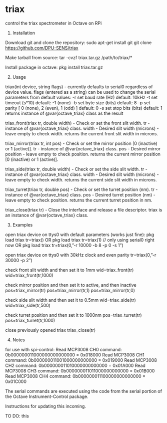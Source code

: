 # triax
control the triax spectrometer in Octave on RPi

1. Installation

Download git and clone the repository:
sudo apt-get install git
git clone https://github.com/DPU-SENS/triax

Make tarball from source:
tar -cvzf triax.tar.gz /path/to/triax/*

Install package in octave:
pkg install triax.tar.gz


2. Usage

triax(int device, string flags) - 
currently defaults to serial0 regardless of device value.
flags (entered as a string) can be used to change the serial parameters from default values:
-r set baud rate (Hz) default: 10kHz
-t set timeout (s*10) default: -1 (none)
-b set byte size (bits) default: 8
-p set parity [ 0 (none), 2 (even), 1 (odd) ] default: 0
-s set stop bits (bits) default: 1
returns instance of @var{octave_triax} class as the result


triax_front(triax tr, double width) - 
Check or set the front slit width.
tr - instance of @var{octave_triax} class.
width - Desired slit width (microns) - leave empty to check width.
returns the current front slit width in microns.


triax_mirror(triax tr, int pos) - 
Check or set the mirror position [0 (inactive) or 1 (active)].
tr - instance of @var{octave_triax} class.
pos - Desired mirror position - leave empty to check position.
returns the current mirror position [0 (inactive) or 1 (active)].


triax_side(triax tr, double width) - 
Check or set the side slit width.
tr - instance of @var{octave_triax} class.
width - Desired slit width (microns) - leave empty to check width.
returns the current side slit width in microns.


triax_turret(triax tr, double pos) - 
Check or set the turret position (nm).
tr - instance of @var{octave_triax} class.
pos - Desired turret position (nm) - leave empty to check position.
returns the current turret position in nm.


triax_close(triax tr) - 
Close the interface and release a file descriptor. 
triax is an instance of @var{octave_triax} class.



3. Examples

open triax device on ttys0 with default parameters (works just fine):
pkg load triax
tr=triax()
OR
pkg load triax
tr=triax(1) // only using serial0 right now
OR 
pkg load triax
tr=triax(0,”-r 10000 -b 8 -p 0 -s 1”)

open triax device on ttys0 with 30kHz clock and even parity
tr=triax(0,”-r 30000 -p 2”)

check front slit width and then set it to 1mm
wid=triax_front(tr)
wid=triax_front(tr,1000)

check mirror position and then set it to active, and then inactive
pos=triax_mirror(tr)
pos=triax_mirror(tr,1)
pos=triax_mirror(tr,0)

check side slit width and then set it to 0.5mm
wid=triax_side(tr)
wid=triax_side(tr,500)

check turret position and then set it to 1000nm
pos=triax_turret(tr)
pos=triax_turret(tr,1000)

close previously opened triax
triax_close(tr)



4. Notes

for use with spi-control:
Read MCP3008 CH0 command: 0b000000011000000000000000 = 0x018000
Read MCP3008 CH1 command: 0b000000011001000000000000 = 0x019000
Read MCP3008 CH2 command: 0b000000011010000000000000 = 0x01A000
Read MCP3008 CH3 command: 0b000000011011000000000000 = 0x01B000
Read MCP3008 CH4 command: 0b000000011100000000000000 = 0x01C000

The serial commands are executed using the code from the serial portion of the Octave Instrument-Control package. 

Instructions for updating this incoming.

TO DO: this 

